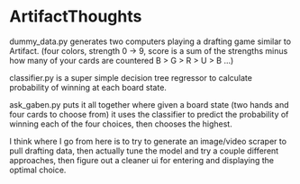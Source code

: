 # ArtifactThoughts
dummy_data.py generates two computers playing a drafting game similar to Artifact. (four colors, strength 0 -> 9, score is a sum of the strengths minus how many of your cards are countered B > G > R > U > B ...)

classifier.py is a super simple decision tree regressor to calculate probability of winning at each board state.

ask_gaben.py puts it all together where given a board state (two hands and four cards to choose from) it uses the classifier to predict the probability of winning each of the four choices, then chooses the highest.

I think where I go from here is to try to generate an image/video scraper to pull drafting data, then actually tune the model and try a couple different approaches, then figure out a cleaner ui for entering and displaying the optimal choice.
